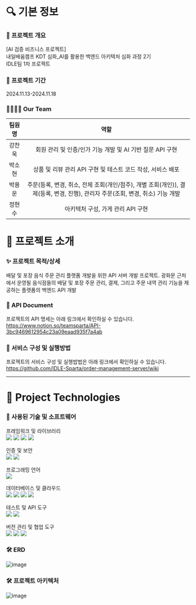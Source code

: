 # 🔍 기본 정보
### 🚀 프로젝트 개요
[AI 검증 비즈니스 프로젝트]<br>내일배움캠프 KDT 심화_AI를 활용한 백엔드 아키텍처 심화 과정 2기<br> IDLE팀 1차 프로젝트

### 📅 프로젝트 기간 
2024.11.13-2024.11.18

### 👨‍👩‍👧‍👦 Our Team 
|팀원명|역할|
|:---:|:---:|
|강찬욱|회원 관리 및 인증/인가 기능 개발 및 AI 기반 질문 API 구현 |
|박소현|상품 및 리뷰 관리 API 구현 및 테스트 코드 작성, 서비스 배포|
|박용운|주문(등록, 변경, 취소, 전체 조회(개인/점주), 개별 조회(개인)), 결제(등록, 변경, 진행), 관리자 주문(조회, 변경, 취소) 기능 개발 |
|정현수|아키텍처 구성, 가게 관리 API 구현|

# 📖 프로젝트 소개

### ✨ 프로젝트 목적/상세
배달 및 포장 음식 주문 관리 플랫폼 개발을 위한 API 서버 개발 프로젝트.
광화문 근처에서 운영될 음식점들의 배달 및 포장 주문 관리, 결제, 그리고 주문 내역 관리 기능을 제공하는 플랫폼의 백엔드 API 개발

### 📂 API Document
프로젝트의 API 명세는 아래 링크에서 확인하실 수 있습니다. <br>
https://www.notion.so/teamsparta/API-3bc9469612954c23a09eaad935f7a4ab

### 📄 서비스 구성 및 실행방법
프로젝트의 서비스 구성 및 실행밥법은 아래 링크에서 확인하실 수 있습니다. <br>
https://github.com/IDLE-Sparta/order-management-server/wiki

---

# 📖 Project Technologies
### 📝 사용된 기술 및 소프트웨어

프레임워크 및 라이브러리<br>
<img src="https://img.shields.io/badge/Spring-6DB33F?style=flat-square&logo=spring&logoColor=white"/> <img src="https://img.shields.io/badge/SpringBoot-6DB33F?style=flat-square&logo=springboot&logoColor=white"/> <img src="https://img.shields.io/badge/JPA-6DB33F?style=flat-square&logo=hibernate&logoColor=white"/> <img src="https://img.shields.io/badge/SpringDataJPA-6DB33F?style=flat-square&logo=spring&logoColor=white"/>

인증 및 보안<br>
<img src="https://img.shields.io/badge/JSONWebToken-000000?style=flat-square&logo=JsonWebToken&logoColor=white"/> <img src="https://img.shields.io/badge/SpringSecurity-6DB33F?style=flat-square&logo=SpringSecurity&logoColor=white"/>

프로그래밍 언어<br>
<img src="https://img.shields.io/badge/java-FF81F9?style=flat-square"/>

데이터베이스 및 클라우드<br>
<img src="https://img.shields.io/badge/PostgreSQL-4479A1?style=flat-square&logo=PostgreSQL&logoColor=white"/> <img src="https://img.shields.io/badge/AmazonEC2-FF9900?style=flat-square&logo=AmazonEC2&logoColor=white"/> <img src="https://img.shields.io/badge/AmazonRDS-527FFF?style=flat-square&logo=AmazonRDS&logoColor=white"/> <img src="https://img.shields.io/badge/Ubuntu-E95420?style=flat-square&logo=Ubuntu&logoColor=white"/>

테스트 및 API 도구<br>
<img src="https://img.shields.io/badge/Postman-FF6C37?style=flat-square&logo=Postman&logoColor=white"/>
<img src="https://img.shields.io/badge/Swagger-6DB33F?style=flat-square&logo=Swagger&logoColor=white"/>

버전 관리 및 협업 도구<br>
<img src="https://img.shields.io/badge/git-F05032?style=flat-square&logo=git&logoColor=white"/> <img src="https://img.shields.io/badge/github-181717?style=flat-square&logo=github&logoColor=white"/> <img src="https://img.shields.io/badge/Notion-000000?style=flat-square&logo=Notion&logoColor=white"/>

### 🛠 ERD
![image](https://github.com/user-attachments/assets/991ea981-7a82-4507-9150-d9205e518054)

### 🛠 프로젝트 아키텍처
![image](https://github.com/user-attachments/assets/f1536167-e562-4899-9858-6dd5b39319f1)
